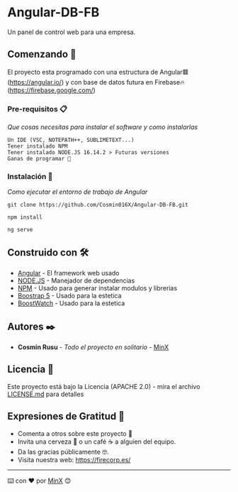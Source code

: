 # Angular-DB-FB

Un panel de control web para una empresa.

## Comenzando 🚀

El proyecto esta programado con una estructura de Angular🟥 (https://angular.io/) y con base de datos futura en Firebase🔥 (https://firebase.google.com/)


### Pre-requisitos 📋

_Que cosas necesitas para instalar el software y como instalarlas_

```
Un IDE (VSC, NOTEPATH++, SUBLIMETEXT...)
Tener instalado NPM
Tener instalado NODE.JS 16.14.2 > Futuras versiones
Ganas de programar 🥰

```

### Instalación 🔧

_Como ejecutar el entorno de trabajo de Angular_

```
git clone https://github.com/Cosmin016X/Angular-DB-FB.git

npm install

ng serve

```

## Construido con 🛠️

* [Angular](http://www.dropwizard.io/1.0.2/docs/) - El framework web usado
* [NODE.JS](https://maven.apache.org/) - Manejador de dependencias
* [NPM](https://www.npmjs.com/) - Usado para generar instalar modulos y librerias
* [Boostrap 5](https://github.com/twbs) - Usado para la estetica
* [BoostWatch](https://github.com/thomaspark/bootswatch/) - Usado para la estetica


## Autores ✒️

* **Cosmin Rusu** - *Todo el proyecto en solitario* - [MinX](https://github.com/Cosmin016X)

## Licencia 📄

Este proyecto está bajo la Licencia (APACHE 2.0) - mira el archivo [LICENSE.md](LICENSE.md) para detalles

## Expresiones de Gratitud 🎁

* Comenta a otros sobre este proyecto 📢
* Invita una cerveza 🍺 o un café ☕ a alguien del equipo. 
* Da las gracias públicamente 🤓.
* Visita nuestra web: https://firecorp.es/



---
⌨️ con ❤️ por [MinX](https://github.com/Cosmin016X) 😊
